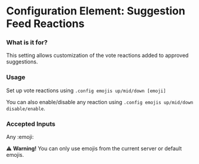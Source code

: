 # Configuration Element: Suggestion Feed Reactions
### What is it for?
This setting allows customization of the vote reactions added to approved suggestions. 

### Usage
Set up vote reactions using `.config emojis up/mid/down [emoji]`

You can also enable/disable any reaction using `.config emojis up/mid/down disable/enable`.

### Accepted Inputs
Any :emoji:

⚠ **Warning!** You can only use emojis from the current server or default emojis.
